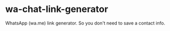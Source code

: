 # wa-chat-link-generator
WhatsApp (wa.me) link generator. So you don't need to save a contact info.
